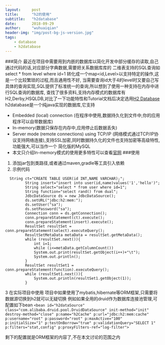 ```yaml
---
layout:     post
title:      "h2的使用"
subtitle:   "h2database"
date:       2018-09-29
author:     "wuhuaiqian"
header-img: "img/post-bg-js-version.jpg"
tags:
    - database
    - h2database
---
```

###简介
最近在项目中需要用到内嵌的数据库以简化开发中部分缓存的读取,自己通过代码的话,对应部分字典数据,需要把关系数据库库的
二维表支持的SQL查询如  select * from level where id=1 转化成一个map<id,Level>以支持特定的操作,这是一个比较繁琐的过程,而且通用性不好,
当需要查询id大于4的level时又要自己写具体的查询实现,SQL提供了标准统一的查询,所以想到了使用一种支持在内存中进行SQL查询的数据库,
查找了很多资料,支持内存模式的数据库有H2,Derby,HSQLDB,对比了一下功能特性和Tutorial文档后决定选用[H2 Database](http://www.h2database.com/html/main.html)
h2database是一个纯java实现的数据库,它支持
- Embedded (local) connection
   (在程序中使用,数据持久化到文件中,你的应用程序可以自带数据库)
- In-memory(数据只保存在内存中,应用停止后数据丢失)
- Server mode (remote connections) using TCP/IP
(网络模式通过TCP/IP协议支持网络连接),支持SSL加密,同时数据持久化的文件也支持加密等高级特性,功能强大,可以当作一个
简化版的MySQL
- 本文只介绍In-memory模式的使用更多特性可以查看[官网](http://www.h2database.com/html/main.html)
###使用
1. 添加jar包到类路径,或者通过maven,gradle等工具引入依赖
2. 示例代码
```
  String ct="CREATE TABLE USER(id INT,NAME VARCHAR);";
         String insert="insert into user(id,name)values('1','hello')";
         String select="select * from user where id=1";
         String function="select rand() from dual";
         JdbcDataSource ds = new JdbcDataSource();
         ds.setURL("jdbc:h2:mem:");
         ds.setUser("sa");
         ds.setPassword("sa");
         Connection conn = ds.getConnection();
         conn.prepareStatement(ct).execute();
         conn.prepareStatement(insert).execute();
         ResultSet resultSet = conn.prepareStatement(select).executeQuery();
         ResultSetMetaData metaData = resultSet.getMetaData();
         while (resultSet.next()){
             int i=1;
             while (i<=metaData.getColumnCount())
             System.out.print(resultSet.getObject(i++)+"\t");
             System.out.println();
         }
         ResultSet resultSet1 = conn.prepareStatement(function).executeQuery();
         while (resultSet1.next()){
             System.out.println(resultSet1.getObject(1));
         }
```
3 在实际项目中使用
    项目中如果使用了mybatis,hibernate等ORM框架,只需要将数据源切换到h2就可以无疑切换
    例如如果全用的druid作为数据库连接池管理,可配置如下bean
``
<bean id="h2dataSource" class="com.alibaba.druid.pool.DruidDataSource"
              init-method="init" destroy-method="close"
              p:name="h2Cache" p:url="jdbc:h2:mem:cache" p:username="root"
              p:password="root" p:maxActive="100" p:initialSize="1" p:testOnBorrow="true"
              p:validationQuery="SELECT 1" p:filters="stat,config"
              p:proxyFilters-ref="log-filter">
``

剩下的配置就是ORM框架的内容了,不在本文讨论的范围之内